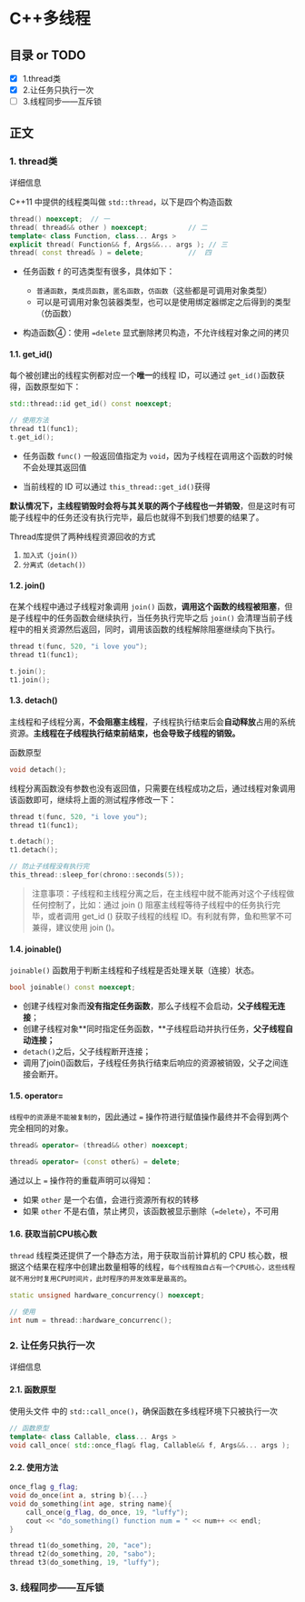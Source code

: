# C++多线程
## 目录 or TODO
- [x] 1.thread类
- [x] 2.让任务只执行一次
- [ ] 3.线程同步——互斥锁
## 正文

### 1. thread类

详细信息

C++11 中提供的线程类叫做 `std::thread`，以下是四个构造函数

```c++
thread() noexcept;	// 一
thread( thread&& other ) noexcept;			// 二
template< class Function, class... Args >
explicit thread( Function&& f, Args&&... args ); // 三
thread( const thread& ) = delete;			//  四
```

*   任务函数 `f` 的可选类型有很多，具体如下：
    
    *   `普通函数`，`类成员函数`，`匿名函数`，`仿函数`（这些都是可调用对象类型）
    *   可以是可调用对象包装器类型，也可以是使用绑定器绑定之后得到的类型（仿函数）

*   构造函数④：使用 `=delete` 显式删除拷贝构造，不允许线程对象之间的拷贝

#### 1.1. get_id()

每个被创建出的线程实例都对应一个**唯一**的线程 ID，可以通过 `get_id()`函数获得，函数原型如下：

```c++
std::thread::id get_id() const noexcept;

// 使用方法
thread t1(func1);
t.get_id();
```

*   任务函数 `func()` 一般返回值指定为 `void`，因为子线程在调用这个函数的时候不会处理其返回值

*   当前线程的 ID 可以通过 `this_thread::get_id()`获得



**默认情况下，主线程销毁时会将与其关联的两个子线程也一并销毁**，但是这时有可能子线程中的任务还没有执行完毕，最后也就得不到我们想要的结果了。

Thread库提供了两种线程资源回收的方式

1. `加入式（join()）`
2. `分离式（detach()）`

#### 1.2. join()

在某个线程中通过子线程对象调用 `join()` 函数，**调用这个函数的线程被阻塞**，但是子线程中的任务函数会继续执行，当任务执行完毕之后 `join()` 会清理当前子线程中的相关资源然后返回，同时，调用该函数的线程解除阻塞继续向下执行。

```c++
thread t(func, 520, "i love you");
thread t1(func1);

t.join();
t1.join();
```

#### 1.3. detach()

主线程和子线程分离，**不会阻塞主线程**，子线程执行结束后会**自动释放**占用的系统资源。**主线程在子线程执行结束前结束，也会导致子线程的销毁。**

函数原型

```c++
void detach();
```

线程分离函数没有参数也没有返回值，只需要在线程成功之后，通过线程对象调用该函数即可，继续将上面的测试程序修改一下：

```c++
thread t(func, 520, "i love you");
thread t1(func1);

t.detach();
t1.detach();

// 防止子线程没有执行完
this_thread::sleep_for(chrono::seconds(5));
```

> 注意事项：子线程和主线程分离之后，在主线程中就不能再对这个子线程做任何控制了，比如：通过 join () 阻塞主线程等待子线程中的任务执行完毕，或者调用 get_id () 获取子线程的线程 ID。有利就有弊，鱼和熊掌不可兼得，建议使用 join ()。
>

#### 1.4. joinable()

`joinable()` 函数用于判断主线程和子线程是否处理关联（连接）状态。

```c++
bool joinable() const noexcept;
```

*   创建子线程对象而**没有指定任务函数**，那么子线程不会启动，**父子线程无连接**；
*   创建子线程对象**同时指定任务函数，**子线程启动并执行任务，**父子线程自动连接；**
*   `detach()`之后，父子线程断开连接；
*   调用了join()函数后，子线程任务执行结束后响应的资源被销毁，父子之间连接会断开。

#### 1.5. operator=

`线程中的资源是不能被复制的`，因此通过 `=` 操作符进行赋值操作最终并不会得到两个完全相同的对象。

```c++
thread& operator= (thread&& other) noexcept;

thread& operator= (const other&) = delete;
```

通过以上 `=` 操作符的重载声明可以得知：

*   如果 `other` 是一个右值，会进行资源所有权的转移
*   如果 `other` 不是右值，禁止拷贝，该函数被显示删除（`=delete`），不可用

#### 1.6. 获取当前CPU核心数

`thread` 线程类还提供了一个静态方法，用于获取当前计算机的 CPU 核心数，根据这个结果在程序中创建出数量相等的线程，`每个线程独自占有一个CPU核心，这些线程就不用分时复用CPU时间片，此时程序的并发效率是最高的`。

```c++
static unsigned hardware_concurrency() noexcept;

// 使用
int num = thread::hardware_concurrenc();
```

### 2. 让任务只执行一次

详细信息

#### 2.1. 函数原型

使用头文件 <mutex> 中的 `std::call_once()`，确保函数在多线程环境下只被执行一次

```c++
// 函数原型
template< class Callable, class... Args >
void call_once( std::once_flag& flag, Callable&& f, Args&&... args );
```

#### 2.2. 使用方法

```c++
once_flag g_flag;
void do_once(int a, string b){...}
void do_something(int age, string name){
    call_once(g_flag, do_once, 19, "luffy");
    cout << "do_something() function num = " << num++ << endl;
}

thread t1(do_something, 20, "ace");
thread t2(do_something, 20, "sabo");
thread t3(do_something, 19, "luffy");
```

### 3. 线程同步——互斥锁


